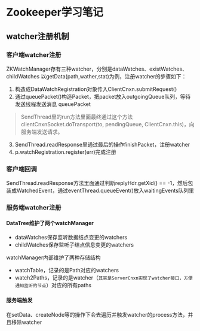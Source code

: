 # Zookeeper学习笔记


## watcher注册机制
### 客户端watcher注册
ZKWatchManager存有三种watcher，分别是dataWatches、existWatches、childWatches
以getData(path,wather,stat)为例，注册watcher的步骤如下：
1. 构造成DataWatchRegistration对象传入ClientCnxn.submitRequest()
2. 通过queuePacket()构造Packet，把packet放入outgoingQueue队列，等待发送线程发送消息
queuePacket
> SendThread里的run方法里面最终通过这个方法clientCnxnSocket.doTransport(to, pendingQueue, ClientCnxn.this)，向服务端发送请求。

3. SendThread.readResponse里通过最后的操作finishPacket，注册watcher
4. p.watchRegistration.register(err)完成注册
### 客户端回调
SendThread.readResponse方法里面通过判断replyHdr.getXid() == -1，然后包装成WatchedEvent，通过eventThread.queueEvent()放入waitingEvents队列里


### 服务端watcher注册
####  DataTree维护了两个watchManager
* dataWatches保存监听数据结点变更的watchers
* childWatches保存监听子结点信息变更的watchers

watchManager内部维护了两种存储结构
* watchTable，记录的是Path对应的watchers
* watch2Paths，记录的是watcher（`其实是ServerCnxn实现了watcher接口，方便通知监听的节点`）对应的所有paths
#### 服务端触发
在setData、createNode等的操作下会去遍历并触发watcher的process方法，并且移除watcher
